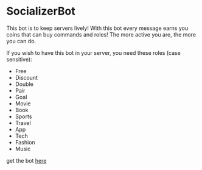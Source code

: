 # SocializerBot
This bot is to keep servers lively! With this bot every message earns you coins that can buy commands and roles! The more active you are, the more you can do.

If you wish to have this bot in your server, you need these roles (case sensitive):
 * Free
 * Discount
 * Double
 * Pair
 * Goal
 * Movie
 * Book
 * Sports
 * Travel
 * App
 * Tech
 * Fashion
 * Music

get the bot [here](https://discordapp.com/api/oauth2/authorize?client_id=592855754604544048&permissions=8&scope=bot)
